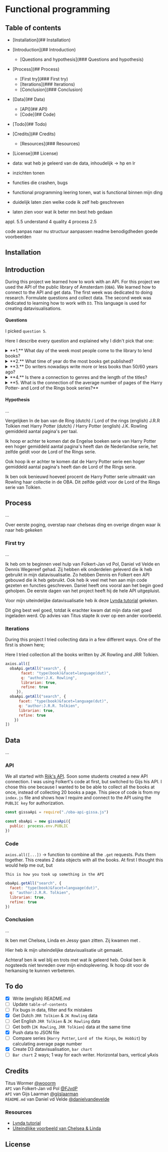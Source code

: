 # Functional programming

## Table of contents

- [Installation](## Installation)
- [Introduction](## Introduction)    
  - [Questions and hypothesis](### Questions and hypothesis)  
- [Process](## Process)
    - [First try](### First try)
    - [Iterations](### Iterations)    
    - [Conclusion](### Conclusion)       
- [Data](## Data)    
  - [API](## API)    
  - [Code](## Code)   
- [Todo](## Todo)
- [Credits](## Credits)
  - [Resources](### Resources)
- [License](## License)     

- data: wat heb je geleerd van de data, inhoudelijk -> hp en lr
- inzichten tonen
- functies die crashen, bugs
- functional programming leering tonen, wat is functional binnen mijn ding
- duidelijk laten zien welke code ik zelf heb geschreven
- laten zien voor wat ik beter mn best heb gedaan

appl. 5.5 understand 4 quality 4 process 2.5

code aanpas naar nu
structuur aanpassen
readme benodigdheden
goede voorbeelden 

## Installation



## Introduction

During this project we learned how to work with an API. For this project we used the API of the public library of Amsterdam (`OBA`). We learned how to connect to the API and get data. The first week was dedicated to doing research. Formulate questions and collect data. The second week was dedicated to learning how to work with `D3`. This language is used for creating datavisualisations.

#### Questions

I picked `question 5`.

Here I describe every question and explained why I didn't pick that one:

<details><summary>**1.** What day of the week most people come to the library to lend books?</summary>    


  This question could not be answered because we did not have access to this type of data due to privacy of users/customers


</details>

<details><summary>**2.** What time of year do the most books get published?</summary>    


  I must say I didn't really try to answer this question because this meant getting publish-data of every book in the OBA -which is almost impossible-. Instead of changing the question and adding some type of genre or something, I went on with another question.


</details>

<details><summary>**3.** Do writers nowadays write more or less books than 50/60 years ago?</summary>    


The reason I didn't proceed with this question is because I found it kind of hard to find this data. The OBA API contains all kinds of data, but not much about the author. For this question I should collect author data of modern book and older (50/60 year old) books. Then find out how many books were written by those writers. This is kind of hard -and not that interesting to me-.


</details>

<details><summary>**4.** Is there a connection to genres and the length of the titles?</summary>    


  This question I tried to answer for a day or something. I thought it would be fun to do something with genres and titles and this was one of the first things that I thought of. First I wanted to compare titles and summaries and maybe do something with the total pages too. After a while I noticed it didn't really get my any further. And this wasn't really interesting to me either...



</details>   

<details><summary>**5. What is the connection of the average number of pages of the Harry Potter- and Lord of the Rings book series?**</summary>    

  This time I thought of something that would interest me. I thought of books I liked and books I used to read when I was little. Soon I thought of Harry Potter. I read the whole series, in english too. Lord of the Rings is somewhat similar to Harry Potter. Wouldn't it be fun to compare the two? JK Rowling always interested me, so did JRR Tolkien. Eventually that is what I did; I compared the Harry Potter series by Rowling to Lord of the Rings and The Hobbit, by Tolkien.


</details>

####  Hypothesis

...

Vergelijken In de ban van de Ring (dutch) / Lord of the rings (english) J.R.R Tolkien met Harry Potter (dutch) / Harry Potter (english) J.K. Rowling gemiddeld aantal pagina's per taal.

Ik hoop er achter te komen dat de Engelse boeken serie van Harry Potter een hoger gemiddeld aantal pagina's heeft dan de Nederlandse serie, het zelfde geldt voor de Lord of the Rings serie.

Ook hoop ik er achter te komen dat de Harry Potter serie een hoger gemiddeld aantal pagina's heeft dan de Lord of the Rings serie.

Ik ben ook benieuwd hoeveel procent de Harry Potter serie uitmaakt van Rowling haar collectie in de OBA. Dit zelfde geldt voor de Lord of the Rings serie van Tolkien.

## Process

...

Over eerste poging, overstap naar chelseas ding en overige dingen waar ik naar heb gekeken

### First try

...

Ik heb om te beginnen veel hulp van Folkert-Jan vd Pol, Daniel vd Velde en Dennis Wegereef gehad. Zij hebben elk onderdelen geleverd die ik heb gebruikt in mijn datavisualisatie. Zo hebben Dennis en Folkert een API gebouwd die ik heb gebruikt. Ook heb ik veel met hen aan mijn code gezeten en functies geschreven. Daniel heeft ons vooral aan het begin goed geholpen. De eerste dagen van het project heeft hij de hele API uitgepluist.

Voor mijn uiteindelijke datavisualisatie heb ik deze [Lynda tutorial](https://www.lynda.com/D3-js-tutorials/Creating-meaninful-color-scales/594451/619567-4.html?srchtrk=index%3a3%0alinktypeid%3a2%0aq%3ad3%0apage%3a1%0as%3arelevance%0asa%3atrue%0aproducttypeid%3a2) gekeken.

Dit ging best wel goed, totdat ik erachter kwam dat mijn data niet goed ingeladen werd. Op advies van Titus stapte ik over op een ander voorbeeld.

### Iterations

During this project I tried collecting data in a few different ways. One of the first is shown here;

Here I tried collection all the books written by JK Rowling and JRR Tolkien.  

```js
axios.all([
  obaApi.getAll("search", {
       facet: "type(book)&facet=language(dut)",
       q: "author:J.K. Rowling",
       librarian: true,
       refine: true
     }),
  obaApi.getAll("search", {
      facet: "type(book)&facet=language(dut)",
      q: "author:J.R.R. Tolkien",
      librarian: true,
      refine: true
    })
])
```

## Data

...

### API

We all started with [Rijk's API](www.blabla.nl). Soon some students created a new API connection. I was using Folkert's code at first, but switched to Gijs his API. I chose this one because I wanted to be be able to collect all the books at once, instead of collecting 20 books a page. This piece of code is from my `index.js` file and shows how I require and connect to the API using the `PUBLIC key` for authorization.

```js
const gissaApi = require("./oba-api-gissa.js")

const obaApi = new gissaApi({
  public: process.env.PUBLIC
})
```

### Code

`axios.all([...])` -> function to combine all the `.get` requests. Puts them together. This creates 2 data objects with all the books. At first I thought this would help me out, but


`This is how you took up something in the API`
```js
obaApi.getAll("search", {
  facet: "type(book)&facet=language(dut)",
  q: "author:J.R.R. Tolkien",
  librarian: true,
  refine: true
})
```

### Conclusion

...

Ik ben met Chelsea, Linda en Jessy gaan zitten. Zij kwamen met .

Hier heb ik mijn uiteindelijke datavisualisatie uit gemaakt.

Achteraf ben ik wel blij en trots met wat ik geleerd heb. Ookal ben ik nogsteeds niet tevreden over mijn eindoplevering. Ik hoop dit voor de herkansing te kunnen verbeteren.

## To do

- [x] Write (english) README.md
- [ ] Update `table-of-contents`
- [ ] Fix bugs in data, filter and fix mistakes
- [x] Get Dutch `JRR Tolkien` & `JK Rowling` data
- [ ] Get English `JRR Tolkien` & `JK Rowling` data
- [ ] Get both (`JK Rowling`, `JRR Tolkien`) data at the same time
- [x] Push data to JSON file
- [ ] Compare series (`Harry Potter`, `Lord of the Rings`, `De Hobbit`) by calculating average page number
- [x] Create D3 datavisualisation, `bar chart`
- [ ] `Bar chart` 2 ways; 1 way for each writer. Horizontal bars, vertical yAxis

## Credits

Titus Wormer [@wooorm](https://github.com/wooorm)    
`API` van Folkert-Jan vd Pol [@FJvdP](https://github.com/FJvdPol/functional-programming/blob/master/api/oba-api.js)    
`API` van Gijs Laarman [@gijslaarman](https://github.com/gijslaarman/functional-programming/blob/master/modules/oba-api/index.js)   
`README.md` van Daniel vd Velde [@danielvandevelde](https://github.com/DanielvandeVelde/functional-programming/blob/master/README.md)

### Resources

* [Lynda tutorial](https://www.lynda.com/D3-js-tutorials/Creating-meaninful-color-scales/594451/619567-4.html?srchtrk=index%3a3%0alinktypeid%3a2%0aq%3ad3%0apage%3a1%0as%3arelevance%0asa%3atrue%0aproducttypeid%3a2)
* [Uiteindlijke voorbeeld van Chelsea & Linda](https://bl.ocks.org/bricedev/0d95074b6d83a77dc3ad)

## License
